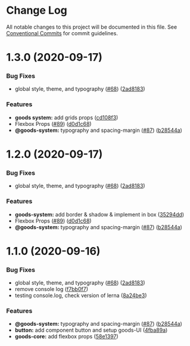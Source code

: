 # Change Log

All notable changes to this project will be documented in this file.
See [Conventional Commits](https://conventionalcommits.org) for commit guidelines.

# 1.3.0 (2020-09-17)


### Bug Fixes

* global style, theme, and typography ([#68](https://github.com/PT-Tennova-Cipta-Inatech/pomona3-ui/issues/68)) ([2ad8183](https://github.com/PT-Tennova-Cipta-Inatech/pomona3-ui/commit/2ad8183c784fd13eb9dd2c123b24274e93b24590))


### Features

* **goods system:** add grids props ([cd108f3](https://github.com/PT-Tennova-Cipta-Inatech/pomona3-ui/commit/cd108f37354126435a16456d725b6e4e6be9ebf6))
* Flexbox Props ([#89](https://github.com/PT-Tennova-Cipta-Inatech/pomona3-ui/issues/89)) ([d0d1c68](https://github.com/PT-Tennova-Cipta-Inatech/pomona3-ui/commit/d0d1c68a4d6eb13dbe474cae990368a5ddecf8fd))
* **@goods-system:** typography and spacing-margin ([#87](https://github.com/PT-Tennova-Cipta-Inatech/pomona3-ui/issues/87)) ([b28544a](https://github.com/PT-Tennova-Cipta-Inatech/pomona3-ui/commit/b28544ace1463d7f6cac4fc5bd7768a28b39e136))





# 1.2.0 (2020-09-17)


### Bug Fixes

* global style, theme, and typography ([#68](https://github.com/PT-Tennova-Cipta-Inatech/pomona3-ui/issues/68)) ([2ad8183](https://github.com/PT-Tennova-Cipta-Inatech/pomona3-ui/commit/2ad8183c784fd13eb9dd2c123b24274e93b24590))


### Features

* **goods-system:** add border & shadow & implement in box ([35294dd](https://github.com/PT-Tennova-Cipta-Inatech/pomona3-ui/commit/35294dd7d5d2f90847828ebbfdb51c5287f03e11))
* Flexbox Props ([#89](https://github.com/PT-Tennova-Cipta-Inatech/pomona3-ui/issues/89)) ([d0d1c68](https://github.com/PT-Tennova-Cipta-Inatech/pomona3-ui/commit/d0d1c68a4d6eb13dbe474cae990368a5ddecf8fd))
* **@goods-system:** typography and spacing-margin ([#87](https://github.com/PT-Tennova-Cipta-Inatech/pomona3-ui/issues/87)) ([b28544a](https://github.com/PT-Tennova-Cipta-Inatech/pomona3-ui/commit/b28544ace1463d7f6cac4fc5bd7768a28b39e136))





# 1.1.0 (2020-09-16)

### Bug Fixes

- global style, theme, and typography ([#68](https://github.com/PT-Tennova-Cipta-Inatech/pomona3-ui/issues/68)) ([2ad8183](https://github.com/PT-Tennova-Cipta-Inatech/pomona3-ui/commit/2ad8183c784fd13eb9dd2c123b24274e93b24590))
- remove console log ([f7bb0f7](https://github.com/PT-Tennova-Cipta-Inatech/pomona3-ui/commit/f7bb0f7193ec8eb64bcace254414b47d17741d84))
- testing console.log, check version of lerna ([8a24be3](https://github.com/PT-Tennova-Cipta-Inatech/pomona3-ui/commit/8a24be3a556d34ab1759cd1ff204cb96c9f184b8))

### Features

- **@goods-system:** typography and spacing-margin ([#87](https://github.com/PT-Tennova-Cipta-Inatech/pomona3-ui/issues/87)) ([b28544a](https://github.com/PT-Tennova-Cipta-Inatech/pomona3-ui/commit/b28544ace1463d7f6cac4fc5bd7768a28b39e136))
- **button:** add component button and setup goods-UI ([4fba89a](https://github.com/PT-Tennova-Cipta-Inatech/pomona3-ui/commit/4fba89af9c03034e74243d89229c4c841d6a4a91))
- **goods-core:** add flexbox props ([58e1397](https://github.com/PT-Tennova-Cipta-Inatech/pomona3-ui/commit/58e1397d9cc524dcde8ed543b7ff82644533eabd))
